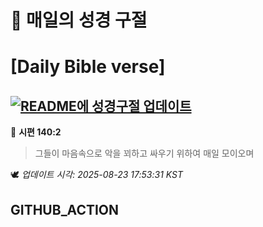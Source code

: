 # 🙏 매일의 성경 구절
# [Daily Bible verse]
## [![README에 성경구절 업데이트](https://github.com/DONGSUKA/first_test/actions/workflows/update-readme-bible.yml/badge.svg)](https://github.com/DONGSUKA/first_test/actions/workflows/update-readme-bible.yml)
<!-- START_BIBLE_VERSE -->
📖 **시편 140:2**
> 그들이 마음속으로 악을 꾀하고 싸우기 위하여 매일 모이오며

🕊️ _업데이트 시각: 2025-08-23 17:53:31 KST_
  <!-- END_BIBLE_VERSE -->
## GITHUB_ACTION
